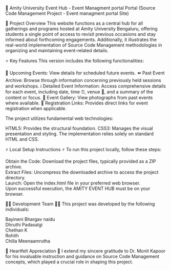 🚀 Amity University Event Hub - Event Managment portal Portal 
(Source Code Management Project - Event managment portal Site)

🌟 Project Overview 
This website functions as a central hub for all gatherings and programs hosted at Amity University Bengaluru, offering students a single point of access to revisit previous occasions and stay informed about forthcoming engagements. Additionally, it illustrates the real-world implementation of Source Code Management methodologies in organizing and maintaining event-related details.

⭐ Key Features 
This version includes the following functionalities:

📅 Upcoming Events: View details for scheduled future events.
⏪ Past Event Archive: Browse through information concerning previously held sessions and workshops.
ℹ️ Detailed Event Information: Access comprehensive details for each event, including date, time ⏰, venue 📍, and a summary of the content or focus.
📸 Event Gallery: View photographs from past events where available.
🔗 Registration Links: Provides direct links for event registration when applicable.

The project utilizes fundamental web technologies:

HTML5: Provides the structural foundation.
CSS3: Manages the visual presentation and styling.
The implementation relies solely on standard HTML and CSS.

⚡ Local Setup Instructions ⚡
To run this project locally, follow these steps:

Obtain the Code: Download the project files, typically provided as a ZIP archive.                                                                                      
Extract Files: Uncompress the downloaded archive to access the project directory.                                                                                      
Launch: Open the index.html file in your preferred web browser.                                                                                                           
Upon successful execution, the AMITY EVENT HUB must be on your browser.

🧑‍💻 Development Team 🧑‍💻
This project was developed by the following individuals:

Bayineni Bhargav naidu                                                                                                                                                 
Dhruthi Padasalgi                                                                                                                                                      
Chethan K                                                                                                                                                                
Rohith                                                                                                                                                                  
Chilla Meenaamrutha

🙏 Heartfelt Appreciation 🙏
I extend my sincere gratitude to Dr. Monit Kapoor for his invaluable instruction and guidance on Source Code Management concepts, which played a crucial role in shaping this 
project.

